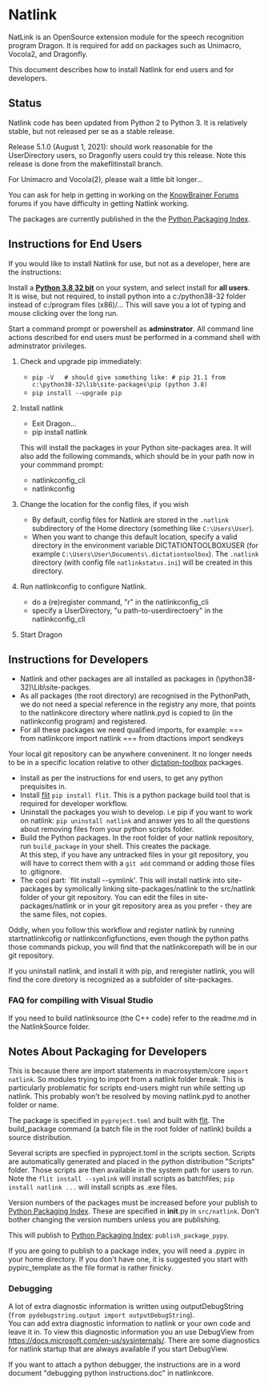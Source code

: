 # Natlink

NatLink is an OpenSource extension module for the speech recognition program Dragon. It is required
for add on packages such as Unimacro, Vocola2, and Dragonfly.

This document describes how to install Natlink for end users and for developers.

## Status

Natlink code has been updated from Python 2 to Python 3. It is relatively stable, but not released per se as a stable release. 

Release 5.1.0 (August 1, 2021): should work reasonable for the UserDirectory users, so Dragonfly users could try this release. Note this release is done from the makeflitinstall branch.

For Unimacro and Vocola(2), please wait a little bit longer...

You can ask for help in getting in working on the [KnowBrainer Forums](https://www.knowbrainer.com/forums/forum/categories.cfm?catid=25&entercat=y&CFTREEITEMKEY=25) forums if you have difficulty in getting Natlink working.

The packages are currently published in the 
the [Python Packaging Index](https://pypi.org/). 

## Instructions for End Users

If you would like to install Natlink for use, but not as a developer, here are the instructions:

Install a [**Python 3.8 32 bit**](https://www.python.org/downloads/) on your system, and select install for **all users**.  
It is wise, but not required, to install python into a c:/python38-32 folder instead of c:/program files (x86)/... This will save
you a lot of typing and mouse clicking over the long run.

Start a command prompt or powershell as **adminstrator**. All command line actions described for end users must be performed in
a command shell with adminstrator privileges.

1. Check and upgrade pip immediately:
   
   - `pip -V   # should give something like:
              # pip 21.1 from c:\python38-32\lib\site-packages\pip (python 3.8)`
   - `pip install --upgrade pip`

2. Install natlink
   - Exit Dragon...
   - pip install natlink

   This will install the packages in your Python site-packages area. 
   It will also add the following commands, which should be
   in your path now in your commmand prompt:

   - natlinkconfig_cli
   - natlinkconfig

3. Change the location for the config files, if you wish
   - By default, config files for Natlink are stored in the `.natlink` subdirectory of the Home directory (something like `C:\Users\User`).
   - When you want to change this default location, specify a valid directory in the environment variable DICTATIONTOOLBOXUSER (for example `C:\Users\User\Documents\.dictationtoolbox`).
     The `.natlink` directory (with config file `natlinkstatus.ini`) will be created in this directory.

4. Run natlinkconfig to configure Natlink.
   - do a (re)register command, "r" in the natlinkconfig_cli
   - specify a UserDirectory, "u path-to-userdirectoery" in the natlinkconfig_cli

5. Start Dragon

## Instructions for Developers

- Natlink and other packages are all installed as packages in (\python38-32)\Lib\site-packges. 
- As all packages (the root directory) are recognised in the PythonPath, we do not need a special reference in the registry any more, that
  points to the natlinkcore directory where natlink.pyd is copied to (in the natlinkconfig program) and registered.
- For all these packages we need qualified imports, for example:
=== from natlinkcore import natlink
=== from dtactions import sendkeys 

Your local git repository can be anywhere conveninent. It no longer needs to be in a specific location relative to other
[dictation-toolbox](https://github.com/dictation-toolbox) packages.

- Install as per the instructions for end users, to get any python prequisites in.
- Install [flit](https://pypi.org/project/flit/) `pip install flit`. This is a python package build tool that is required for developer workflow.
- Uninstall the packages you wish to develop. i.e pip if you want to work on natlink:
  `pip uninstall natlink` and answer yes to all the questions about removing files from your python scripts folder.
- Build the Python packages. In the root folder of your natlink repository, run `build_package` in your shell. This creates the package.  
  At this step, if you have any untracked files
  in your git repository, you will have to correct them with a `git add` command or adding those files to .gitignore.
- The cool part: `flit install --symlink'. This will install natlink into site-packages by symolically linking
  site-packages/natlink to the src/natlink folder of your git repository. You can edit the files in site-packages/natlink or
  in your git repository area as you prefer - they are the same files, not copies.

Oddly, when you follow this workflow and register natlink by running startnatlinkcofig or natlinkconfigfunctions, even though the
python paths those commands pickup, you will find that the natlinkcorepath will be in our git repository.

If you uninstall natlink, and install it with pip, and reregister natlink, you will find the core diretory is
recognized as a subfolder of site-packages.

### FAQ for compiling with Visual Studio

If you need to build natlinksource (the C++ code) refer to the readme.md in the NatlinkSource folder.

## Notes About Packaging for Developers

This is because there are import statements in macrosystem/core `import natlink`. So modules trying to import from a natlink folder break.
This is particularly problematic for scripts end-users might run while setting up natlink. This probably won't be resolved
by moving natlink.pyd to another folder or name.

The package is specified in `pyproject.toml` and built with [flit](https://pypi.org/project/flit/). The build_package command
(a batch file in the root folder of natlink) builds a source distribution.

Several scripts are specfied in pyproject.toml in the scripts section. Scripts are automatically generated
and placed in the python distribution "Scripts" folder. Those scripts are then available in the system path for
users to run. Note the `flit install --symlink` will install scripts as batchfiles; `pip install natlink ...` will install
scripts as .exe files.

Version numbers of the packages must be increased before your publish to  [Python Packaging Index](https://pypi.org/). These are specified in **init**.py in `src/natlink`. Don't bother changing the
version numbers unless you are publishing.

This will publish to [Python Packaging Index](https://pypi.org/): `publish_package_pypy`.

If you are going to publish to a package index, you will need a .pypirc in your home directory. If you don't have one,
it is suggested you start with pypirc_template as the file format is rather finicky.

### Debugging

A lot of extra diagnostic information is written using outputDebugString (```from pydebugstring.output import outputDebugString```).  
You can add extra diagnostic information to natlink or your own code and leave it in.  To view this diagnostic 
information you an use DebugView from https://docs.microsoft.com/en-us/sysinternals/.  There are some diagnostics for natlink startup that are always 
available if you start DebugView.

If you want to attach a python debugger, the instructions are in a word document "debugging python instructions.doc" in natlinkcore. 
